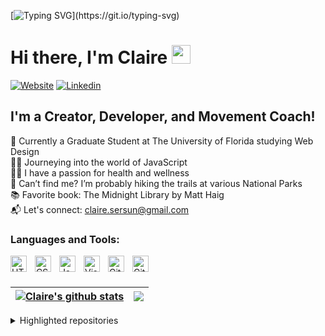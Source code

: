 
[![Typing SVG](https://readme-typing-svg.herokuapp.com?font=Courier+new&color=%23808080&size=40&width=800&duration=6969&lines=Welcome+to+my+profile!)](https://git.io/typing-svg)
# Hi there, I'm Claire <img src="https://raw.githubusercontent.com/iampavangandhi/iampavangandhi/master/gifs/Hi.gif" width="30px">

[![Website](https://img.shields.io/badge/clairesersun.com-blueviolet?style=for-the-badge&url=https%3A%2F%2Fclairesersun.com)](https://clairesersun.com/)
[![Linkedin](https://img.shields.io/badge/LinkedIn-blue?style=for-the-badge&logo=linkedin&labelColor=blue&link=https://www.linkedin.com/in/clairesersun/)](https://www.linkedin.com/in/clairesersun/)
## I'm a Creator, Developer, and Movement Coach!

🏫 Currently a Graduate Student at The University of Florida studying Web Design</br>
👩‍💻 Journeying into the world of JavaScript</br>
🧘‍♀️ I have a passion for health and wellness</br>
🌄 Can’t find me? I’m probably hiking the trails at various National Parks</br> 
📚 Favorite book: The Midnight Library by Matt Haig</br>
📬 Let's connect: <a href="mailto:claire.sersun@gmail.com">claire.sersun@gmail.com</a></br>

### Languages and Tools:

<img align="left" alt="HTML5" width="26px" src="https://cdn.jsdelivr.net/gh/devicons/devicon/icons/html5/html5-original.svg" style="padding-right:10px;" />
<img align="left" alt="CSS3" width="26px" src="https://cdn.jsdelivr.net/gh/devicons/devicon/icons/css3/css3-original.svg" style="padding-right:10px;" />
<img align="left" alt="JavaScript" width="26px" src="https://cdn.jsdelivr.net/gh/devicons/devicon/icons/javascript/javascript-original.svg" style="padding-right:10px;" />
<img align="left" alt="Visual Studio Code" width="26px" src="https://cdn.jsdelivr.net/gh/devicons/devicon/icons/vscode/vscode-original.svg" style="padding-right:10px;" />
<img align="left" alt="Git" width="26px" src="https://cdn.jsdelivr.net/gh/devicons/devicon/icons/git/git-original.svg" style="padding-right:10px;" />
<img align="left" alt="GitHub" width="26px" src="https://user-images.githubusercontent.com/3369400/139447912-e0f43f33-6d9f-45f8-be46-2df5bbc91289.png" style="padding-right:10px;" />
</br>
</br>

| <a href="https://github.com/anuraghazra/github-readme-stats"><img align="center" src="https://github-readme-stats.vercel.app/api?username=clairesersun&theme=outrun&hide=contribs,issues&show_icons=true&hide_border=true" alt="Claire's github stats" /></a> | <a href="https://github.com/anuraghazra/github-readme-stats"><img align="center" src="https://github-readme-stats.vercel.app/api/top-langs/?username=clairesersun&theme=outrun&layout=compact&hide_border=true" /></a> |
| ------------- | ------------- |

<details> 
    <summary>Highlighted repositories</summary>
<a href=https://github.com/clairesersun/single-price-grid-compenent-challenge-from-frontent-mentor><img align="left" alt="Claire's Highlighted Repository" src="https://github-readme-stats.vercel.app/api/pin/?username=clairesersun&repo=single-price-grid-compenent-challenge-from-frontent-mentor&theme=outrun)]"/></a>
<a href=https://github.com/clairesersun/m4-hw4-sersun-claire><img align="left" alt="Claire's Highlighted Repository" src="https://github-readme-stats.vercel.app/api/pin/?username=clairesersun&repo=m4-hw4-sersun-claire&theme=outrun)]"/></a>
    </details>

